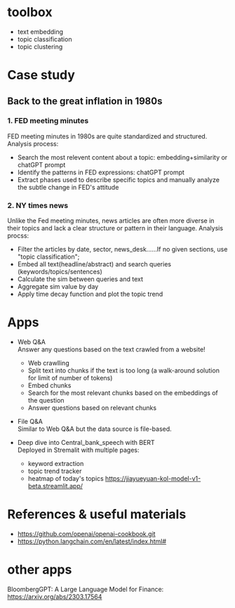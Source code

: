 # toolbox
* text embedding
* topic classification
* topic clustering


# Case study
## Back to the great inflation in 1980s 
### 1. FED meeting minutes
   FED meeting minutes in 1980s are quite standardized and structured. Analysis process:
* Search the most relevent content about a topic: embedding+similarity or chatGPT prompt
* Identify the patterns in FED expressions: chatGPT prompt
* Extract phases used to describe specific topics and manually analyze the subtle change in FED's attitude

### 2. NY times news
   Unlike the Fed meeting minutes, news articles are often more diverse in their topics and lack a clear structure or pattern in their language. Analysis procss:
* Filter the articles by date, sector, news_desk......If no given sections, use "topic classification";
* Embed all text(headline/abstract) and search queries (keywords/topics/sentences)
* Calculate the sim between queries and text
* Aggregate sim value by day
* Apply time decay function and plot the topic trend

# Apps
* Web Q&A  
Answer any questions based on the text crawled from a website!
   * Web crawlling
   * Split text into chunks if the text is too long (a walk-around solution for limit of number of tokens)
   * Embed chunks
   * Search for the most relevant chunks based on the embeddings of the question
   * Answer questions based on relevant chunks

* File Q&A  
Similar to Web Q&A but the data source is file-based.

* Deep dive into Central_bank_speech with BERT  
  Deployed in Stremalit with multiple pages:  
  * keyword extraction
  * topic trend tracker
  * heatmap of today's topics
  https://jiayueyuan-kol-model-v1-beta.streamlit.app/
  
# References & useful materials
* https://github.com/openai/openai-cookbook.git
* https://python.langchain.com/en/latest/index.html#


# other apps
BloombergGPT: A Large Language Model for Finance: https://arxiv.org/abs/2303.17564




